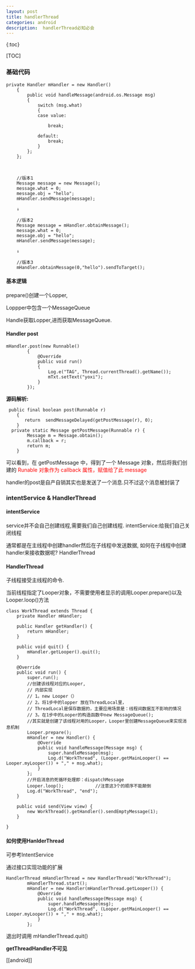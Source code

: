```yaml
---
layout: post
title: handlerThread
categories: android
description:  handlerThread必知必会
---
```


{:toc}

[TOC]

### 基础代码

```
private Handler mHandler = new Handler()
	{
		public void handleMessage(android.os.Message msg)
		{
			switch (msg.what)
			{
			case value:
				
				break;
 
			default:
				break;
			}
		};
	};



	//版本1
    Message message = new Message();
    message.what = 0;
    message.obj = "hello";
    mHandler.sendMessage(message); 
    
    ↓
    
    //版本2
    Message message = mHandler.obtainMessage();
    message.what = 0;
    message.obj = "hello";
    mHandler.sendMessage(message);
    
    ↓
    
    //版本3
    mHandler.obtainMessage(0,"hello").sendToTarget();
```

#### 基本逻辑

prepare()创建一个Lopper,

Loppper中包含一个MessageQueue

Handle获取Lopper,进而获取MessageQueue.


#### Handler post

```
mHandler.post(new Runnable()
		{
			@Override
			public void run()
			{
				Log.e("TAG", Thread.currentThread().getName());
				mTxt.setText("yoxi");
			}
		});
```

<b>源码解析:</b>
```
 public final boolean post(Runnable r)
    {
       return  sendMessageDelayed(getPostMessage(r), 0);
    }
  private static Message getPostMessage(Runnable r) {
        Message m = Message.obtain();
        m.callback = r;
        return m;
    }
```
可以看到，在 getPostMessage 中，得到了一个 Message 对象，然后将我们创建的 <font color='red'>Runable 对象作为 callback 属性，赋值给了此 message</font>

handler的post是自产自销其实也是发送了一个消息.只不过这个消息被封装了


### intentService & HandlerThread

#### intentService
service并不会自己创建线程,需要我们自己创建线程.
intentService:给我们自己关闭线程

通常都是在主线程中创建handler然后在子线程中发送数据,
如何在子线程中创建handler来接收数据呢? HandlerThread

#### HandlerThread 

子线程接受主线程的命令.


当前线程指定了Looper对象，不需要使用者显示的调用Looper.prepare()以及Looper.loop()方法


```
class WorkThread extends Thread {
    private Handler mHandler;

    public Handler getHandler() {
        return mHandler;
    }

    public void quit() {
        mHandler.getLooper().quit();
    }

    @Override
    public void run() {
        super.run();
        //创建该线程对应的Looper,
        // 内部实现
        // 1。new Looper（）
        // 2。将1步中的lopper 放在ThreadLocal里，
        // ThreadLocal是保存数据的，主要应用场景是：线程间数据互不影响的情况
        // 3。在1步中的Looper的构造函数中new MessageQueue();
        //其实就是创建了该线程对用的Looper，Looper里创建MessageQueue来实现消息机制
        Looper.prepare();
        mHandler = new Handler() {
            @Override
            public void handleMessage(Message msg) {
                super.handleMessage(msg);
                Log.d("WorkThread", (Looper.getMainLooper() == Looper.myLooper()) + "," + msg.what);
            }
        };
        //开启消息的死循环处理即：dispatchMessage
        Looper.loop();            //注意这3个的顺序不能颠倒
        Log.d("WorkThread", "end");
    }
    
    public void send(View view) {
        new WorkThread().getHandler().sendEmptyMessage(1);
    }

}
```

#### 如何使用HanlderThread  
可参考IntentService

通过接口实现功能的扩展

```
HandlerThread mHandlerThread = new HandlerThread("WorkThread");
        mHandlerThread.start();
        mHandler = new Handler(mHandlerThread.getLooper()) {
            @Override
            public void handleMessage(Message msg) {
                super.handleMessage(msg);
                Log.d("WorkThread", (Looper.getMainLooper() == Looper.myLooper()) + "," + msg.what);
            }
        };
```

退出时调用 mHandlerThread.quit()

<b>getThreadHandler不可见</b>




[[android]]